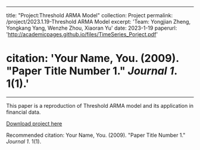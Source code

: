 
---
title: "Project:Threshold ARMA Model"
collection: Project
permalink: /project/2023.1.19-Threshold ARMA Model
excerpt: 'Team: Yongjian Zheng, Yongkang Yang, Wenzhe Zhou, Xiaoran Yu'
date: 2023-1-19
paperurl: 'http://academicpages.github.io/files/TimeSeries_Porject.pdf'
# citation: 'Your Name, You. (2009). &quot;Paper Title Number 1.&quot; <i>Journal 1</i>. 1(1).'
---
This paper is a reproduction of Threshold ARMA model and its application in financial data. 

[Download project here](http://academicpages.github.io/files/TimeSeries_Porject.pdf)

Recommended citation: Your Name, You. (2009). "Paper Title Number 1." <i>Journal 1</i>. 1(1).
